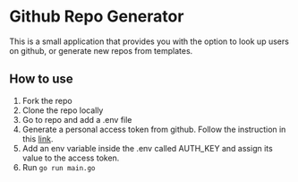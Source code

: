 # Github Repo Generator

This is a small application that provides you with the option to look up users on github, or generate new repos from templates.

## How to use

1. Fork the repo
2. Clone the repo locally
3. Go to repo and add a .env file
4. Generate a personal access token from github. Follow the instruction in this [link](https://docs.github.com/en/authentication/keeping-your-account-and-data-secure/creating-a-personal-access-token).
4. Add an env variable inside the .env called AUTH_KEY and assign its value to the access token. 
5. Run `go run main.go`